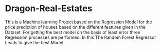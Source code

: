 # Dragon-Real-Estates
This is a Machine learning Project based on the Regression Model for the price prediction of houses based on the different features given in the Dataset. For getting the best model on the basis of least error three Regression processes are performed. In this The Random Forest Regressor Leads to give the best Model.

